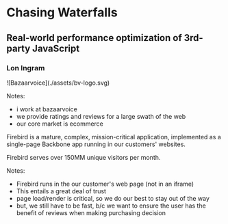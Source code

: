 # Chasing Waterfalls

## Real-world performance optimization of 3rd-party JavaScript

### Lon Ingram



<div class="center-image">
![Bazaarvoice](./assets/bv-logo.svg)
</div>

Notes: 
- i work at bazaarvoice
- we provide ratings and reviews for a large swath of the web
- our core market is ecommerce


Firebird is a mature, complex, mission-critical application, implemented as a
single-page Backbone app running in our customers' websites.

Firebird serves over 150MM unique visitors per month.

Notes:
- Firebird runs in the our customer's web page (not in an iframe)
- This entails a great deal of trust
- page load/render is critical, so we do our best to stay out of the way
- but, we still have to be fast, b/c we want to ensure the user has the benefit
  of reviews when making purchasing decision
